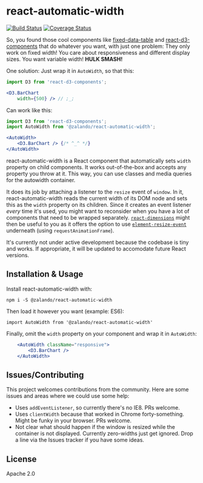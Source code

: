 # react-automatic-width

[![Build Status](https://travis-ci.org/zalando/react-automatic-width.svg?branch=master)](https://travis-ci.org/zalando/react-automatic-width) [![Coverage Status](https://coveralls.io/repos/github/zalando/react-automatic-width/badge.svg?branch=master)](https://coveralls.io/github/zalando/react-automatic-width?branch=master)

So, you found those cool components like [fixed-data-table](https://facebook.github.io/fixed-data-table/) and [react-d3-components](https://github.com/codesuki/react-d3-components) that do whatever you want, with just one problem: They only work on fixed width! You care about responsiveness and different display sizes. You want variable width! **HULK SMASH!**

One solution: Just wrap it in `AutoWidth`, so that this:

~~~ jsx
import D3 from 'react-d3-components';

<D3.BarChart
    width={500} /> // ;_;
~~~

Can work like this:

~~~ jsx
import D3 from 'react-d3-components';
import AutoWidth from '@zalando/react-automatic-width';

<AutoWidth>
    <D3.BarChart /> {/* ^_^ */}
</AutoWidth>
~~~

react-automatic-width is a React component that automatically sets `width` property on child components. It works out-of-the-box and accepts any property you throw at it. This way, you can use classes and media queries for the autowidth container.

It does its job by attaching a listener to the `resize` event of `window`. In it, react-automatic-width reads the current width of its DOM node and sets this as the `width` property on its children. Since it creates an event listener *every* time it's used, you might want to reconsider when you have a lot of components that need to be wrapped separately. [`react-dimensions`](https://github.com/digidem/react-dimensions) might then be useful to you as it offers the option to use [`element-resize-event`](https://github.com/KyleAMathews/element-resize-event/) underneath (using `requestAnimationFrame`).

It's currently not under active development because the codebase is tiny and works. If appropriate, it will be updated to accomodate future React versions.

## Installation & Usage

Install react-automatic-width with:

    npm i -S @zalando/react-automatic-width

Then load it however you want (example: ES6):

    import AutoWidth from '@zalando/react-automatic-width'

Finally, omit the `width` property on your component and wrap it in `AutoWidth`:

~~~ jsx
    <AutoWidth className="responsive">
        <D3.BarChart />
    </AutoWidth>
~~~

## Issues/Contributing

This project welcomes contributions from the community. Here are some issues and areas where we could use some help:

* Uses `addEventListener`, so currently there's no IE8. PRs welcome.
* Uses `clientWidth` because that worked in Chrome forty-something. Might be funky in your browser. PRs welcome.
* Not clear what should happen if the window is resized while the container is not displayed. Currently zero-widths just get ignored. Drop a line via the Issues tracker if you have some ideas.

## License

Apache 2.0
